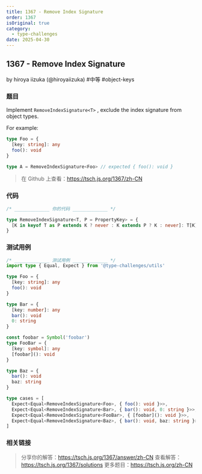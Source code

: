 ```yaml
---
title: 1367 - Remove Index Signature
order: 1367
isOriginal: true
category:
  - type-challenges
date: 2025-04-30
---
```


1367 - Remove Index Signature
-------
by hiroya iizuka (@hiroyaiizuka) #中等 #object-keys

### 题目

Implement `RemoveIndexSignature<T>` , exclude the index signature from object types.

For example:

```ts
type Foo = {
  [key: string]: any
  foo(): void
}

type A = RemoveIndexSignature<Foo> // expected { foo(): void }
```

> 在 Github 上查看：https://tsch.js.org/1367/zh-CN

### 代码

```ts
/* _____________ 你的代码 _____________ */

type RemoveIndexSignature<T, P = PropertyKey> = {
  [K in keyof T as P extends K ? never : K extends P ? K : never]: T[K]
}

```

### 测试用例

```ts
/* _____________ 测试用例 _____________ */
import type { Equal, Expect } from '@type-challenges/utils'

type Foo = {
  [key: string]: any
  foo(): void
}

type Bar = {
  [key: number]: any
  bar(): void
  0: string
}

const foobar = Symbol('foobar')
type FooBar = {
  [key: symbol]: any
  [foobar](): void
}

type Baz = {
  bar(): void
  baz: string
}

type cases = [
  Expect<Equal<RemoveIndexSignature<Foo>, { foo(): void }>>,
  Expect<Equal<RemoveIndexSignature<Bar>, { bar(): void, 0: string }>>,
  Expect<Equal<RemoveIndexSignature<FooBar>, { [foobar](): void }>>,
  Expect<Equal<RemoveIndexSignature<Baz>, { bar(): void, baz: string }>>,
]

```

### 相关链接

> 分享你的解答：https://tsch.js.org/1367/answer/zh-CN
> 查看解答：https://tsch.js.org/1367/solutions
> 更多题目：https://tsch.js.org/zh-CN
